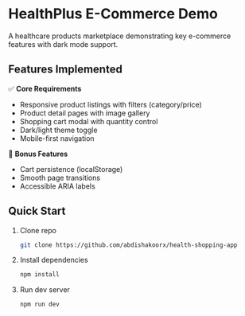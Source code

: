 # HealthPlus E-Commerce Demo

A healthcare products marketplace demonstrating key e-commerce features with dark mode support.


## Features Implemented
✅ **Core Requirements**
- Responsive product listings with filters (category/price)
- Product detail pages with image gallery
- Shopping cart modal with quantity control
- Dark/light theme toggle
- Mobile-first navigation

🚀 **Bonus Features**
- Cart persistence (localStorage)
- Smooth page transitions
- Accessible ARIA labels

## Quick Start
1. Clone repo
   ```bash
   git clone https://github.com/abdishakoorx/health-shopping-app

2. Install dependencies
    ```bash
    npm install

3. Run dev server
    ```bash
    npm run dev